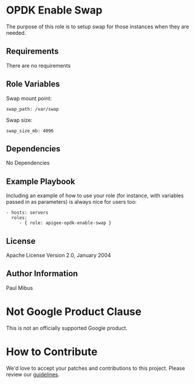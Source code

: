 OPDK Enable Swap
=========

The purpose of this role is to setup swap for those instances when they are needed. 

Requirements
------------

There are no requirements

Role Variables
--------------

Swap mount point:

    swap_path: /var/swap
    
Swap size:
    
    swap_size_mb: 4096

Dependencies
------------

No Dependencies

Example Playbook
----------------

Including an example of how to use your role (for instance, with variables passed in as parameters) is always nice for users too:

    - hosts: servers
      roles:
         - { role: apigee-opdk-enable-swap }

License
-------

Apache License Version 2.0, January 2004

Author Information
------------------

Paul Mibus
<!-- BEGIN Google Required Disclaimer -->

# Not Google Product Clause

This is not an officially supported Google product.
<!-- END Google Required Disclaimer -->
<!-- BEGIN Google How To Contribute -->
# How to Contribute

We'd love to accept your patches and contributions to this project. Please review our [guidelines](CONTRIBUTING.md).
<!-- END Google How To Contribute -->
